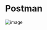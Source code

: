 # Postman
![image](https://user-images.githubusercontent.com/113555077/208973010-88e5b192-8bfb-4d53-b709-3a83ef495e45.png)
